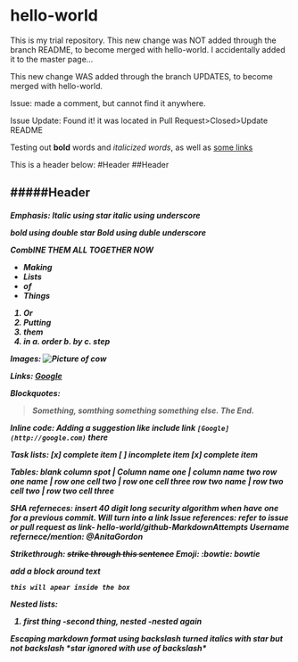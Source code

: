 # hello-world

This is my trial repository.
This new change was NOT added through the branch README, to become merged with hello-world. I accidentally added it to the master page...

This new change WAS added through the branch UPDATES, to become merged with hello-world.

Issue: made a comment, but cannot find it anywhere.

Issue Update: Found it! it was located in Pull Request>Closed>Update README

Testing out **bold** words and *italicized words*, as well as [some links](http://google.com)

This is a header below:
#Header
##Header <h2>
  #####Header <h5>

Emphasis:
*Italic using star*
_italic using underscore_

**bold using double star**
__Bold using duble underscore__

*Comb**INE THEM ALL TOGETHER NOW***

* Making 
* Lists
* of 
* Things

1. Or
2. Putting 
3. them 
4. in 
  a. order 
  b. by
  c. step
  
Images:
![Picture of cow](/desktop/cow.jpg)

Links: [Google](http://google.com)

Blockquotes:
>Something, somthing something
>something else. The End.

Inline code: Adding a suggestion like include link `[Google](http://google.com)` there

Task lists:
[x] complete item
[ ] incomplete item
[x] complete item

Tables:
blank column spot | Column name one | column name two
row one name | row one cell two | row one cell three
row two name | row two cell two | row two cell three

SHA referneces: insert 40 digit long security algorithm when have one for a previous commit. Will turn into a link
Issue references: refer to issue or pull request as link- hello-world/github-MarkdownAttempts
Username refernece/mention: @AnitaGordon

Strikethrough: ~~strike through this sentence~~
Emoji: :bowtie: bowtie

add a block around text
```
this will apear inside the box
```

Nested lists:
1. first thing
  -second thing, nested
      -nested again
      
Escaping markdown format using backslash
*turned italics with star but not backslash* \*star ignored with use of backslash\*
